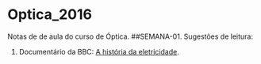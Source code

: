 # Optica_2016
Notas de de aula do curso de Óptica.
##SEMANA-01.
Sugestões de leitura:
  1. Documentário da BBC: [A história da eletricidade](https://www.youtube.com/watch?v=8NN880JDP8M).
